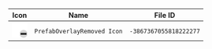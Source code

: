 | Icon | Name | File ID |
| ---  | ---  | ---     |
| ![](PrefabOverlayRemoved%20Icon.png) | `PrefabOverlayRemoved Icon` | `-3867367055818222277` |
